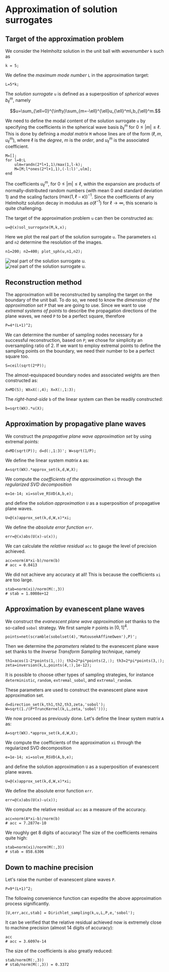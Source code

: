 # Approximation of solution surrogates

## Target of the approximation problem

We consider the Helmholtz solution in the unit ball with *wavenumber* `k` such as

````
k = 5;
````

We define the *maximum mode number* `L` in the approximation target:
````
L=5*k;
````
The *solution surrogate* `u` is defined as a superposition of *spherical waves* $b_{\ell}^m$, namely
```math
u=\sum_{\ell=0}^{\infty}\sum_{m=-\ell}^{\ell}u_{\ell}^m\,b_{\ell}^m.
```
We need to define the modal content of the solution surrogate `u` by specifying the coefficients in the spherical wave basis $b_{\ell}^m$ for $0\leq|m|\leq \ell$. This is done by defining a *modal matrix* `M` whose lines are of the form $(\ell,m,u_{\ell}^m)$, where $\ell$ is the *degree*, $m$ is the *order*, and $u_{\ell}^m$ is the associated coefficient.
````
M=[];
for l=0:L
    ulm=randn(2*l+1,1)/max(1,l-k);
    M=[M;l*ones(2*l+1,1),(-l:l)',ulm];
end
````
The coefficients $u_{\ell}^m$, for $0\leq|m|\leq \ell$, within the expansion are products of normally-distributed random numbers (with mean 0 and standard deviation 1) and the scaling factors $(\text{max}(1,\ell-\kappa))^{-1}$. Since the coefficients of any Helmholtz solution decay in modulus as $o(\ell^{-1})$ for $\ell \rightarrow \infty$, this scenario is quite challenging.


The target of the approximation problem `u` can then be constructed as:
````
u=@(x)sol_surrogate(M,k,x);	
````
Here we plot the real part of the solution surrogate `u`. The parameters `n1` and `n2` determine the resolution of the images.
````
n1=200; n2=400; plot_sph(u,n1,n2);
````
![real part of the solution surrogate `u`.](https://github.com/Nicola-Galante/evanescent-plane-wave-approximation/edit/main/images/real.jpg)
![real part of the solution surrogate `u`.](https://github.com/Nicola-Galante/evanescent-plane-wave-approximation/edit/main/images/real_sphere.svg)

## Reconstruction method

The approximation will be reconstructed by sampling the target on the boundary of the unit ball. To do so, we need to know the *dimension of the approximation set* `P` that we are going to use. Since we want to use *extremal systems of points* to describe the propagation directions of the plane waves, we need `P` to be a perfect square, therefore
````
P=4*(L+1)^2;
````
We can determine the number of sampling nodes necessary for a successful reconstruction, based on `P`; we chose for simplicity an oversampling ratio of 2. If we want to employ extremal points to define the sampling points on the boundary, we need their number to be a perfect square too.
````
S=ceil(sqrt(2*P));
````
The almost-equispaced boundary nodes and associated weights are then constructed as:
````
X=MD(S); WX=X(:,4); X=X(:,1:3);
````
The *right-hand-side* `b` of the linear system can then be readily constructed:
````
b=sqrt(WX).*u(X);
````

## Approximation by propagative plane waves

We construct the *propagative plane wave approximation set* by using extremal points:
````
d=MD(sqrt(P)); d=d(:,1:3)'; W=sqrt(1/P);
````
We define the linear system *matrix* `A` as:
````
A=sqrt(WX).*approx_set(k,d,W,X);
````
We compute the *coefficients of the approximation* `xi` through the *regularized SVD decomposition*
````
e=1e-14; xi=solve_RSVD(A,b,e);
````
and define the *solution approximation* `U` as a superposition of propagative plane waves.
````
U=@(x)approx_set(k,d,W,x)*xi;
````
We define the *absolute error function* `err`.
````
err=@(x)abs(U(x)-u(x)); 
````
We can calculate the *relative residual* `acc` to gauge the level of precision achieved.
````
acc=norm(A*xi-b)/norm(b)
# acc = 0.0413
````
We did not achieve any accuracy at all! This is because the coefficients `xi` are too large.
````
stab=norm(xi)/norm(M(:,3))
# stab = 1.8008e+12
````

## Approximation by evanescent plane waves

We construct the *evanescent plane wave approximation set* thanks to the so-called `sobol` strategy. We first sample `P` points in $[0,1]^4$.
````
points=net(scramble(sobolset(4),'MatousekAffineOwen'),P)';
````
Then we determine the *parameters* related to the evanescent plane wave set thanks to the *Inverse Transform Sampling technique*, namely
````
th1=acos(1-2*points(1,:)); th2=2*pi*points(2,:); th3=2*pi*points(3,:); zeta=inversion(k,L,points(4,:),1e-12);
````
It is possible to choose other types of sampling strategies, for instance `deterministic`, `random`, `extremal_sobol`, and `extremal_random`.

These parameters are used to construct the evanescent plane wave approximation set.
````
d=direction_set(k,th1,th2,th3,zeta,'sobol'); W=sqrt(1./(P*TruncKernel(k,L,zeta,'sobol')));
````
We now proceed as previously done. Let's define the linear system matrix `A` as:
````
A=sqrt(WX).*approx_set(k,d,W,X);
````
We compute the coefficients of the approximation `xi` through the regularized SVD decomposition
````
e=1e-14; xi=solve_RSVD(A,b,e);
````
and define the solution approximation `U` as a superposition of evanescent plane waves.
````
U=@(x)approx_set(k,d,W,x)*xi;
````
We define the absolute error function `err`.
````
err=@(x)abs(U(x)-u(x)); 
````
We compute the relative residual `acc` as a measure of the accuracy.
````
acc=norm(A*xi-b)/norm(b)
# acc = 7.2877e-10
````
We roughly get 8 digits of accuracy! The size of the coefficients remains quite high:
````
stab=norm(xi)/norm(M(:,3))
# stab = 858.6306
````

## Down to machine precision

Let's raise the number of evanescent plane waves `P`.
````
P=9*(L+1)^2;
````
The following convenience function can expedite the above approximation process significantly.
````
[U,err,acc,stab] = Dirichlet_sampling(k,u,L,P,e,'sobol');
````
It can be verified that the relative residual achieved now is extremely close to machine precision (almost 14 digits of accuracy):
````
acc
# acc = 3.6097e-14
````
The size of the coefficients is also greatly reduced:
````
stab/norm(M(:,3))
# stab/norm(M(:,3)) = 0.3372
````


